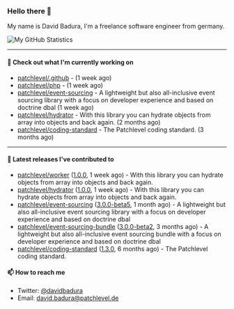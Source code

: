 ### Hello there 👋

My name is David Badura, I'm a freelance software engineer from germany.

![My GitHub Statistics](https://github-readme-stats.vercel.app/api?username=DavidBadura&show_icons=true&count_private=true&hide_title=true)

---

#### 👷 Check out what I'm currently working on

- [patchlevel/.github](https://github.com/patchlevel/.github) -  (1 week ago)
- [patchlevel/php](https://github.com/patchlevel/php) -  (1 week ago)
- [patchlevel/event-sourcing](https://github.com/patchlevel/event-sourcing) - A lightweight but also all-inclusive event sourcing library with a focus on developer experience and based on doctrine dbal (1 week ago)
- [patchlevel/hydrator](https://github.com/patchlevel/hydrator) - With this library you can hydrate objects from array into objects and back again.  (2 months ago)
- [patchlevel/coding-standard](https://github.com/patchlevel/coding-standard) - The Patchlevel coding standard. (3 months ago)

---

#### 🔭 Latest releases I've contributed to

- [patchlevel/worker](https://github.com/patchlevel/worker) ([1.0.0](https://github.com/patchlevel/worker/releases/tag/1.0.0), 1 week ago) - With this library you can hydrate objects from array into objects and back again.
- [patchlevel/hydrator](https://github.com/patchlevel/hydrator) ([1.0.0](https://github.com/patchlevel/hydrator/releases/tag/1.0.0), 1 week ago) - With this library you can hydrate objects from array into objects and back again. 
- [patchlevel/event-sourcing](https://github.com/patchlevel/event-sourcing) ([3.0.0-beta5](https://github.com/patchlevel/event-sourcing/releases/tag/3.0.0-beta5), 1 month ago) - A lightweight but also all-inclusive event sourcing library with a focus on developer experience and based on doctrine dbal
- [patchlevel/event-sourcing-bundle](https://github.com/patchlevel/event-sourcing-bundle) ([3.0.0-beta2](https://github.com/patchlevel/event-sourcing-bundle/releases/tag/3.0.0-beta2), 3 months ago) - A lightweight but also all-inclusive event sourcing bundle with a focus on developer experience and based on doctrine dbal
- [patchlevel/coding-standard](https://github.com/patchlevel/coding-standard) ([1.3.0](https://github.com/patchlevel/coding-standard/releases/tag/1.3.0), 6 months ago) - The Patchlevel coding standard.

#### 📫 How to reach me

- Twitter: [@davidbadura](https://twitter.com/davidbadura)
- Email: [david.badura@patchlevel.de](mailto:david.badura@patchlevel.de)